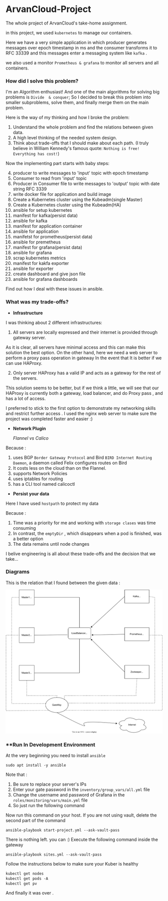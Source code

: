 # ArvanCloud-Project

The whole project of ArvanCloud's take-home assignment.

in this project, we used `kubernetes` to manage our containers. 

Here we have a very simple application in which producer generates messages over epoch timestamp in ms and the consumer transforms it to RFC 33339 and this messages enter a messaging system like `kafka` .

we also used a monitor `Prometheus & grafana` to monitor all servers and all containers.

### How did I solve this problem?
I'm an Algorithm enthusiast! And one of the main algorithms for solving big problems is `Divide  & conquer`; So I decided to break this problem into smaller subproblems, solve them, and finally merge them on the main problem.

Here is the way of my thinking and how I broke the problem:

1) Understand the whole problem and find the relations between given data.
2) A high level thinking of the needed system design.
3) Think about trade-offs that I should make about each path. (I truly believe in William Kennedy's famous quote: `Nothing is free! Everything has cost!`)

Now the implementing part starts with baby steps:

4)  producer to write messages to 'input' topic with epoch timestamp
5)  Consumer to read from 'input' topic
6)  Producer in Consumer file to write messages to 'output' topic with date string RFC 3339
7)  write docker file for application and build image
8)  Create a Kubernetes cluster using the Kubeadm(single Master)
9)  Create a Kubernetes cluster using the Kubeadm(HA)
10) ansible for setup kubernetes
11) manifest for kafka(persist data)
12) ansible for kafka
13) manifest for application container
14) ansible for application
15) manifetst for prometheus(persist data)
16) ansible for premetheus
17) manifest for grafana(persist data)
18) ansible for grafana
19) scrap kubernetes metrics
20) manifest for kakfa exporter
21) ansible for exporter
22) create dashboard and give json file 
23) ansible for grafana dashboards

Find out how I deal with these issues in ansible.

### What was my trade-offs?
* **Infrastructure**

I was thinking about 2 different infrastructures:

1) All servers are locally expressed and their internet is provided through gateway server.

As it is clear, all servers have minimal access and this can make this solution the best option. On the other hand, here we need a web server to perform a proxy pass operation in gateway  In the event that It is better if we can use HAProxy.

2) Only server HAProxy has a valid IP and acts as a gateway for the rest of the servers.

This solution seems to be better, but if we think a little, we will see that our HAProxy is currently both a gateway, load balancer, and do Proxy pass , and has a lot of access.

I preferred to stick to the first option to demonstrate my networking skills and restrict further access .
I used the nginx web server to make sure the project was completed faster and easier :)

* **Network Plugin**

    *Flannel vs Calico*

Because :
1) uses BGP `Border Gateway Protocol` and Bird `BIRD Internet Routing Daemon`, a daemon called Felix configures routes on Bird
2) It costs less on the cloud than on the Flannel.
3) supports Network Policies
4) uses iptables for routing
5) has a CLI tool named calicoctl

* **Persist your data**

Here I have used `hostpath` to protect my data

Because :
1) Time was a priority for me and working with `storage clases` was time consuming
2) In contrast, the `emptyDir` , which disappears when a pod is finished, was a better option
3) The data remains until node changes

I belive engineering is all about these trade-offs and the decision that we take...

### **Diagrams**
This is the relation that I found between the given data :

![System Design](assets/Screenshot_2022-05-17_14-42-58.png "System Design")

### **Run In Development Environment

At the very beginning you need to install `ansible`

```
sudo apt install -y ansible
```

Note that :
1) Be sure to replace your server's IPs
2) Enter your gate password in the `inventory/group_vars/all.yml` file
3) Change the username and password of Grafana in the `roles/monitoring/vars/main.yml` file
4) So just run the following command

Now run this command on your host. If you are not using vault, delete the second part of the command

```
ansible-playbook start-project.yml --ask-vault-pass
```

There is nothing left. you can :)
Execute the following command inside the gateway

```
ansible-playbook sites.yml --ask-vault-pass
```

Follow the instructions below to make sure your Kuber is healthy

```
kubectl get nodes
kubectl get pods -A
kubectl get pv
```

And finally it was over .

